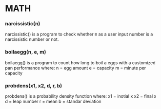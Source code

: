 # MATH

### narcissistic(n)
narcissistic() is a program to check whether n as a user input number is a narcissistic number or not.

### boilaegg(n, e, m)
boilaegg() is a program to count how long to boil a eggs with a customized pan performance where:
n = egg amount
e = capacity
m = minute per capacity

### probdens(x1, x2, d, r, b)
probdens() is a probability density function where:
x1 = inotial x
x2 = final x
d = leap number
r = mean
b = standar deviation

